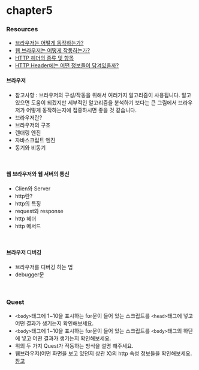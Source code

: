 # chapter5

### Resources

- [브라우저는 어떻게 동작하는가?](https://d2.naver.com/helloworld/59361)
- [웹 브라우저는 어떻게 작동하는가?](https://bbangson.tistory.com/87)
- [HTTP 헤더의 종류 및 항목](https://gmlwjd9405.github.io/2019/01/28/http-header-types.html)
- [HTTP Header에는 어떤 정보들이 담겨있을까?](https://velog.io/@cham/HTTP-Header%EC%97%90%EB%8A%94-%EC%96%B4%EB%96%A4-%EC%A0%95%EB%B3%B4%EB%93%A4%EC%9D%B4-%EB%8B%B4%EA%B2%A8%EC%9E%88%EC%9D%84%EA%B9%8C)

#### 브라우저
- 참고사항 : 브라우저의 구성/작동을 위해서 여러가지 알고리즘이 사용됩니다. 알고 있으면 도움이 되겠지만 세부적인 알고리즘을 분석하기 보다는 큰 그림에서 브라우저가 어떻게 동작하는지에 집중하시면 좋을 것 같습니다.
- 브라우저란?
- 브라우저의 구조
- 렌더링 엔진
- 자바스크립트 엔진
- 동기와 비동기

<br>

#### 웹 브라우저와 웹 서버의 통신
- Clien와 Server
- http란?
- http의 특징
- request와 response
- http 헤더
- http 메서드

<br>

#### 브라우저 디버깅
- 브라우저를 디버깅 하는 법
- debugger문

<br>

### Quest
- `<body>`태그에 1~10을 표시하는 for문이 들어 있는 스크립트를 `<head>`태그에 넣고 어떤 결과가 생기는지 확인해보세요.
- `<body>`태그에 1~10을 표시하는 for문이 들어 있는 스크립트를 `<body>`태그의 하단에 넣고 어떤 결과가 생기는지 확인해보세요.
- 위의 두 가지 Quest가 작동하는 방식을 설명 해주세요.
- 웹브라우저(어떤 화면을 보고 있던지 상관 X)의 http 속성 정보들을 확인해보세요. [참고](https://velog.io/@jkijki12/HTTP-Header-%EC%A0%95%EB%A6%AC)
